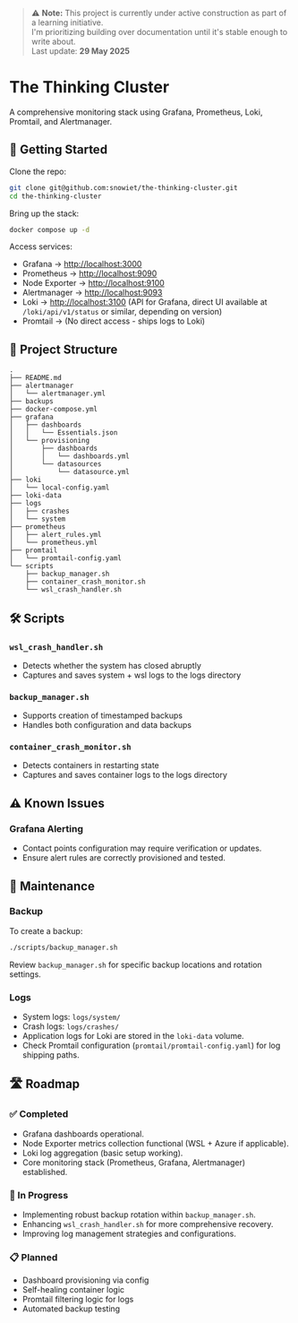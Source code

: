 > ⚠️ **Note:** This project is currently under active construction as part of a learning initiative.  
> I'm prioritizing building over documentation until it's stable enough to write about.  
> Last update: **29 May 2025**

# The Thinking Cluster

A comprehensive monitoring stack using Grafana, Prometheus, Loki, Promtail, and Alertmanager.

## 🚀 Getting Started

Clone the repo:

```bash
git clone git@github.com:snowiet/the-thinking-cluster.git
cd the-thinking-cluster
```

Bring up the stack:

```bash
docker compose up -d
```

Access services:

- Grafana → [http://localhost:3000](http://localhost:3000)
- Prometheus → [http://localhost:9090](http://localhost:9090)
- Node Exporter → [http://localhost:9100](http://localhost:9100)
- Alertmanager → [http://localhost:9093](http://localhost:9093)
- Loki → [http://localhost:3100](http://localhost:3100) (API for Grafana, direct UI available at `/loki/api/v1/status` or similar, depending on version)
- Promtail → (No direct access - ships logs to Loki)

## 📁 Project Structure

```
.
├── README.md
├── alertmanager
│   └── alertmanager.yml
├── backups
├── docker-compose.yml
├── grafana
│   ├── dashboards
│   │   └── Essentials.json
│   └── provisioning
│       ├── dashboards
│       │   └── dashboards.yml
│       └── datasources
│           └── datasource.yml
├── loki
│   └── local-config.yaml
├── loki-data
├── logs
│   ├── crashes
│   └── system
├── prometheus
│   ├── alert_rules.yml
│   └── prometheus.yml
├── promtail
│   └── promtail-config.yaml
└── scripts
    ├── backup_manager.sh
    ├── container_crash_monitor.sh
    └── wsl_crash_handler.sh
```

## 🛠️ Scripts

### `wsl_crash_handler.sh`
- Detects whether the system has closed abruptly
- Captures and saves system + wsl logs to the logs directory

### `backup_manager.sh`
- Supports creation of timestamped backups
- Handles both configuration and data backups

### `container_crash_monitor.sh`
- Detects containers in restarting state
- Captures and saves container logs to the logs directory

## ⚠️ Known Issues

### Grafana Alerting
- Contact points configuration may require verification or updates.
- Ensure alert rules are correctly provisioned and tested.

## 🔄 Maintenance

### Backup
To create a backup:
```bash
./scripts/backup_manager.sh
```
Review `backup_manager.sh` for specific backup locations and rotation settings.

### Logs
- System logs: `logs/system/`
- Crash logs: `logs/crashes/`
- Application logs for Loki are stored in the `loki-data` volume.
- Check Promtail configuration (`promtail/promtail-config.yaml`) for log shipping paths.

## 🛣️ Roadmap

### ✅ Completed
- Grafana dashboards operational.
- Node Exporter metrics collection functional (WSL + Azure if applicable).
- Loki log aggregation (basic setup working).
- Core monitoring stack (Prometheus, Grafana, Alertmanager) established.

### 🔄 In Progress
- Implementing robust backup rotation within `backup_manager.sh`.
- Enhancing `wsl_crash_handler.sh` for more comprehensive recovery.
- Improving log management strategies and configurations.

### 📋 Planned
- Dashboard provisioning via config  
- Self-healing container logic  
- Promtail filtering logic for logs
- Automated backup testing
